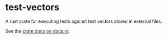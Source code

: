 # test-vectors

A rust crate for executing tests against test vectors stored in external files.

See the [crate docs on docs.rs](https://docs.rs/test-vectors).
